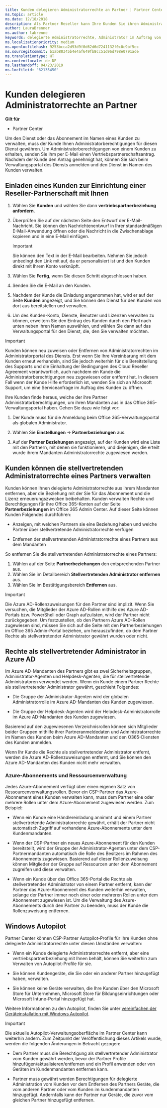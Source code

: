 ```yaml
---
title: Kunden delegieren Administratorrechte an Partner | Partner Center
ms.topic: article
ms.date: 12/18/2018
description: Als Partner Reseller kann Ihre Kunden Sie ihren Administrator delegieren Sie können auch Berechtigungen entfernen.
author: LauraBrenner
ms.author: labrenne
keywords: delegierte Administratorrechte, Administrator im Auftrag von, entfernen Sie Berechtigungen, DAP AOBO
ms.localizationpriority: medium
ms.openlocfilehash: 9253bcca2d93d9f0d62d6d7241132f0c0c9bf5ec
ms.sourcegitcommit: b1ab80345b4e4af649fb8cc51d96d798e0791ade
ms.translationtype: HT
ms.contentlocale: de-DE
ms.lasthandoff: 04/23/2019
ms.locfileid: "62135450"
---
```

# <a name="customers-delegate-administration-privileges-to-partners"></a>Kunden delegieren Administratorrechte an Partner

**Gilt für**

-  Partner Center

Um den Dienst oder das Abonnement im Namen eines Kunden zu verwalten, muss der Kunde Ihnen Administratorberechtigungen für diesen Dienst gewähren. Um Administratorberechtigungen von einem Kunden zu erhalten, senden Sie ihm per E-Mail einen Vertriebspartnerschaftsantrag. Nachdem der Kunde den Antrag genehmigt hat, können Sie sich beim Verwaltungsportal des Diensts anmelden und den Dienst im Namen des Kunden verwalten. 

## <a name="invite-a-customer-to-establish-a-reseller-relationship-with-you"></a>Einladen eines Kunden zur Einrichtung einer Reseller-Partnerschaft mit Ihnen

1.  Wählen Sie **Kunden** und wählen Sie dann **vertriebspartnerbeziehung anfordern**.

2.  Überprüfen Sie auf der nächsten Seite den Entwurf der E-Mail-Nachricht. Sie können den Nachrichtenentwurf in Ihrer standardmäßigen E-Mail-Anwendung öffnen oder die Nachricht in die Zwischenablage kopieren und in eine E-Mail einfügen. 

    >[!IMPORTANT]
    >Sie können den Text in der E-Mail bearbeiten. Nehmen Sie jedoch unbedingt den Link mit auf, da er personalisiert ist und den Kunden direkt mit Ihrem Konto verknüpft. 
    
3.  Wählen Sie **Fertig**, wenn Sie diesen Schritt abgeschlossen haben.

4.  Senden Sie die E-Mail an den Kunden.

5.  Nachdem der Kunde die Einladung angenommen hat, wird er auf der Seite **Kunden** angezeigt, und Sie können den Dienst für den Kunden von dort aus bereitstellen und verwalten.

6.  Um des Kunden-Konto, Dienste, Benutzer und Lizenzen verwalten zu können, erweitern Sie den Eintrag des Kunden durch den Pfeil nach unten neben ihren Namen auswählen, und wählen Sie dann auf das Verwaltungsportal für den Dienst, die, den Sie verwalten möchten.

>[!IMPORTANT]  
>Kunden können neu zuweisen oder Entfernen von Administratorrechten im Administratorportal des Diensts. Erst wenn Sie Ihre Vereinbarung mit dem Kunden erneut verhandeln, sind Sie jedoch weiterhin für die Bereitstellung des Supports und die Einhaltung der Bedingungen des Cloud Reseller Agreement verantwortlich, auch nachdem ein Kunde die Administratorberechtigungen neu zugewiesen oder entfernt hat. In diesem Fall wenn der Kunde Hilfe erforderlich ist, wenden Sie sich an Microsoft Support, um eine Serviceanfrage im Auftrag des Kunden zu öffnen.

Ihre Kunden finde heraus, welche der ihre Partner Administratorberechtigungen, um ihren Mandanten aus in das Office 365-Verwaltungsportal haben. Gehen Sie dazu wie folgt vor:

1. Der Kunde muss für die Anmeldung beim Office 365-Verwaltungsportal als globalen Administrator.

2. Wählen Sie **Einstellungen** → **Partnerbeziehungen** aus.

3. Auf der **Partner Beziehungen** angezeigt, auf der Kunden wird eine Liste mit den Partnern, mit denen sie funktionieren, und diejenigen, die erteilt wurde ihrem Mandanten Administratorrechte zugewiesen werden.

## <a name="customers-can-manage-a-partners-delegated-admin-privileges"></a>Kunden können die stellvertretenden Administratorrechte eines Partners verwalten 

Kunden können Ihnen delegierte Administratorrechte aus ihrem Mandanten entfernen, aber die Beziehung mit der Sie für das Abonnement und die Lizenz erneuerungszwecken beibehalten. Kunden verwalten Rechte und Berechtigungen für ihre Office 365-Konten auf der Seite **Partnerbeziehungen** im Office 365 Admin Center. Auf dieser Seite können Kunden Folgendes durchführen:

- Anzeigen, mit welchen Partnern sie eine Beziehung haben und welche Partner über stellvertretende Administratorrechte verfügen

- Entfernen der stellvertretenden Administratorrechte eines Partners aus dem Mandanten

So entfernen Sie die stellvertretenden Administratorrechte eines Partners:

1. Wählen auf der Seite **Partnerbeziehungen** den entsprechenden Partner aus.
2. Wählen Sie im Detailbereich **Stellvertretenden Administrator entfernen** aus.
3. Wählen Sie im Bestätigungsbereich **Entfernen** aus.

>[!IMPORTANT]  
>Die Azure AD-Rollenzuweisungen für den Partner sind implizit. Wenn Sie versuchen, die Mitglieder der Azure AD-Rollen mithilfe des Azure AD-Portals bzw. PowerShell oder Graph aufzulisten, wird der Partner nicht zurückgegeben. Um festzustellen, ob den Partnern Azure AD-Rollen zugewiesen sind, müssen Sie sich auf die Seite mit den Partnerbeziehungen im Office 365 Admin-Portal beziehen, um herauszufinden, ob dem Partner Rechte als stellvertretender Administrator gewährt wurden oder nicht.

## <a name="delegated-admin-privileges-in-azure-ad"></a>Rechte als stellvertretender Administrator in Azure AD 

Im Azure AD-Mandanten des Partners gibt es zwei Sicherheitsgruppen, Administrator-Agenten und Helpdesk-Agenten, die für stellvertretende Administratoren verwendet werden. Wenn ein Kunde einem Partner Rechte als stellvertretender Administrator gewährt, geschieht Folgendes:

- Die Gruppe der Administrator-Agenten wird der globalen Administratorrolle im Azure AD-Mandanten des Kunden zugewiesen.

- Die Gruppe der Helpdesk-Agenten wird der Helpdesk-Administratorrolle im Azure AD-Mandanten des Kunden zugewiesen.

Basierend auf den zugewiesenen Verzeichnisrollen können sich Mitglieder beider Gruppen mithilfe ihrer Partneranmeldedaten und Administratorrechte im Namen des Kunden beim Azure AD-Mandanten und den O365-Diensten des Kunden anmelden.

Wenn Ihr Kunde die Rechte als stellvertretender Administrator entfernt, werden die Azure AD-Rollenzuweisungen entfernt, und Sie können den Azure AD-Mandanten des Kunden nicht mehr verwalten.

### <a name="azure-subscriptions-and-resource-management"></a>Azure-Abonnements und Ressourcenverwaltung

Jedes Azure-Abonnement verfügt über einen eigenen Satz von Ressourcenverwaltungsrollen. Bevor ein CSP-Partner das Azure-Abonnement eines Kunden verwalten kann, muss dem Partner eine oder mehrere Rollen unter dem Azure-Abonnement zugewiesen werden. Zum Beispiel:

- Wenn ein Kunde eine Händlereinladung annimmt und einem Partner stellvertretende Administratorrechte gewährt, erhält der Partner nicht automatisch Zugriff auf vorhandene Azure-Abonnements unter dem Kundenmandanten.

- Wenn der CSP-Partner ein neues Azure-Abonnement für den Kunden bereitstellt, wird der Gruppe der Administrator-Agenten unter dem CSP-Partnermandanten automatisch die Rolle des Besitzers im Rahmen des Abonnements zugewiesen. Basierend auf dieser Rollenzuweisung können Mitglieder der Gruppe auf Ressourcen unter dem Abonnement zugreifen und diese verwalten.

- Wenn ein Kunde über das Office 365-Portal die Rechte als stellvertretender Administrator von einem Partner entfernt, kann der Partner das Azure-Abonnement des Kunden weiterhin verwalten, solange der Partner immer noch einer oder mehreren Rollen unter dem Abonnement zugewiesen ist. Um die Verwaltung des Azure-Abonnements durch den Partner zu beenden, muss der Kunde die Rollenzuweisung entfernen.

## <a name="windows-autopilot"></a>Windows Autopilot

<!--Maggie, 12/5/18 - Removed table showing what different CSP partner types can and can't do because all partner types are now in parity. As per Bhavya Chopra in bug 19841770.-->

Partner Center können CSP-Partner Autopilot-Profile für ihre Kunden ohne delegierte Administratorrechte unter diesen Umständen verwalten: 

- Wenn ein Kunde delegierte Administratorrechte entfernt, aber eine vertriebspartnerbeziehung mit Ihnen behält, können Sie weiterhin zum Verwalten von Autopilot-Profile für sie.

- Sie können Kundengeräte, die Sie oder ein anderer Partner hinzugefügt haben, verwalten. 

- Sie können keine Geräte verwalten, die Ihre Kunden über den Microsoft Store für Unternehmen, Microsoft Store für Bildungseinrichtungen oder Microsoft Intune-Portal hinzugefügt hat.

Weitere Informationen zu den Autopilot, finden Sie unter [vereinfachen der Geräteinstallation mit Windows Autopilot](https://docs.microsoft.com/partner-center/autopilot).

>[!IMPORTANT]  
>Die aktuelle Autopilot-Verwaltungsoberfläche im Partner Center kann weiterhin ändern. Zum Zeitpunkt der Veröffentlichung dieses Artikels wurde, werden die folgenden Änderungen in Betracht gezogen:

- Dem Partner muss die Berechtigung als stellvertretender Administrator vom Kunden gewährt werden, bevor der Partner Profile hinzufügen/aktualisieren/entfernen und ein Profil anwenden oder von Geräten im Kundenmandanten entfernen kann.

- Partner muss gewährt werden Berechtigungen für delegierte Administration vom Kunden vor dem Entfernen des Partners Geräte, die vom anderen Partner oder vom Kunden im kundenmandanten hinzugefügt. Andernfalls kann der Partner nur Geräte, die zuvor vom gleichen Partner hinzugefügt entfernen.
